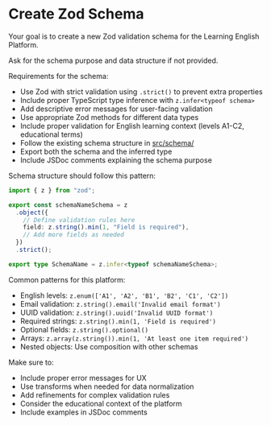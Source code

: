# Create Zod Schema

Your goal is to create a new Zod validation schema for the Learning English Platform.

Ask for the schema purpose and data structure if not provided.

Requirements for the schema:

- Use Zod with strict validation using `.strict()` to prevent extra properties
- Include proper TypeScript type inference with `z.infer<typeof schema>`
- Add descriptive error messages for user-facing validation
- Use appropriate Zod methods for different data types
- Include proper validation for English learning context (levels A1-C2, educational terms)
- Follow the existing schema structure in [src/schema/](../../src/schema/)
- Export both the schema and the inferred type
- Include JSDoc comments explaining the schema purpose

Schema structure should follow this pattern:

```typescript
import { z } from "zod";

export const schemaNameSchema = z
  .object({
    // Define validation rules here
    field: z.string().min(1, "Field is required"),
    // Add more fields as needed
  })
  .strict();

export type SchemaName = z.infer<typeof schemaNameSchema>;
```

Common patterns for this platform:

- English levels: `z.enum(['A1', 'A2', 'B1', 'B2', 'C1', 'C2'])`
- Email validation: `z.string().email('Invalid email format')`
- UUID validation: `z.string().uuid('Invalid UUID format')`
- Required strings: `z.string().min(1, 'Field is required')`
- Optional fields: `z.string().optional()`
- Arrays: `z.array(z.string()).min(1, 'At least one item required')`
- Nested objects: Use composition with other schemas

Make sure to:

- Include proper error messages for UX
- Use transforms when needed for data normalization
- Add refinements for complex validation rules
- Consider the educational context of the platform
- Include examples in JSDoc comments
